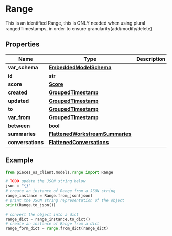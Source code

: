 # Range

This is an identified Range, this is ONLY needed when using plural rangedTimestamps, in order to ensure granularity(add/modify/delete)

## Properties

Name | Type | Description | Notes
------------ | ------------- | ------------- | -------------
**var_schema** | [**EmbeddedModelSchema**](EmbeddedModelSchema) |  | [optional] 
**id** | **str** |  | 
**score** | [**Score**](Score) |  | [optional] 
**created** | [**GroupedTimestamp**](GroupedTimestamp) |  | 
**updated** | [**GroupedTimestamp**](GroupedTimestamp) |  | 
**to** | [**GroupedTimestamp**](GroupedTimestamp) |  | [optional] 
**var_from** | [**GroupedTimestamp**](GroupedTimestamp) |  | [optional] 
**between** | **bool** |  | [optional] 
**summaries** | [**FlattenedWorkstreamSummaries**](FlattenedWorkstreamSummaries) |  | [optional] 
**conversations** | [**FlattenedConversations**](FlattenedConversations) |  | [optional] 

## Example

```python
from pieces_os_client.models.range import Range

# TODO update the JSON string below
json = "{}"
# create an instance of Range from a JSON string
range_instance = Range.from_json(json)
# print the JSON string representation of the object
print(Range.to_json())

# convert the object into a dict
range_dict = range_instance.to_dict()
# create an instance of Range from a dict
range_form_dict = range.from_dict(range_dict)
```


